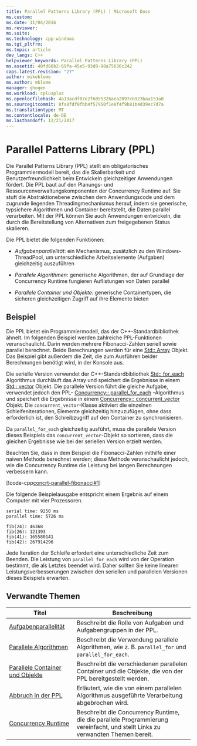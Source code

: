 ```yaml
---
title: Parallel Patterns Library (PPL) | Microsoft Docs
ms.custom: 
ms.date: 11/04/2016
ms.reviewer: 
ms.suite: 
ms.technology: cpp-windows
ms.tgt_pltfrm: 
ms.topic: article
dev_langs: C++
helpviewer_keywords: Parallel Patterns Library (PPL)
ms.assetid: 40fd86b2-69fa-45e5-93d8-98a75636c242
caps.latest.revision: "27"
author: mikeblome
ms.author: mblome
manager: ghogen
ms.workload: cplusplus
ms.openlocfilehash: 4a13acdf07e2f6055326aea2097cb923baa153a0
ms.sourcegitcommit: 8fa8fdf0fbb4f57950f1e8f4f9b81b4d39ec7d7a
ms.translationtype: MT
ms.contentlocale: de-DE
ms.lasthandoff: 12/21/2017
---
```

# <a name="parallel-patterns-library-ppl"></a>Parallel Patterns Library (PPL)
Die Parallel Patterns Library (PPL) stellt ein obligatorisches Programmiermodell bereit, das die Skalierbarkeit und Benutzerfreundlichkeit beim Entwickeln gleichzeitiger Anwendungen fördert. Die PPL baut auf den Planungs- und Ressourcenverwaltungskomponenten der Concurrency Runtime auf. Sie stuft die Abstraktionebene zwischen dem Anwendungscode und dem zugrunde liegenden Threadingmechanismus herauf, indem sie generische, typsichere Algorithmen und Container bereitstellt, die Daten parallel verarbeiten. Mit der PPL können Sie auch Anwendungen entwickeln, die durch die Bereitstellung von Alternativen zum freigegebenen Status skalieren.  
  
 Die PPL bietet die folgenden Funktionen:  
  
- *Aufgabenparallelität*: ein Mechanismus, zusätzlich zu den Windows-ThreadPool, um unterschiedliche Arbeitselemente (Aufgaben) gleichzeitig auszuführen  
  
- *Parallele Algorithmen*: generische Algorithmen, der auf Grundlage der Concurrency Runtime fungieren Auflistungen von Daten parallel  
  
- *Parallele Container und Objekte*: generische Containertypen, die sicheren gleichzeitigen Zugriff auf ihre Elemente bieten  
  
## <a name="example"></a>Beispiel  
 Die PPL bietet ein Programmiermodell, das der C++-Standardbibliothek ähnelt. Im folgenden Beispiel werden zahlreiche PPL-Funktionen veranschaulicht. Darin werden mehrere Fibonacci-Zahlen seriell sowie parallel berechnet. Beide Berechnungen werden für eine [Std:: Array](../../standard-library/array-class-stl.md) Objekt. Das Beispiel gibt außerdem die Zeit, die zum Ausführen beider Berechnungen benötigt wird, in der Konsole aus.  
  
 Die serielle Version verwendet der C++-Standardbibliothek [Std:: for_each](../../standard-library/algorithm-functions.md#for_each) Algorithmus durchläuft das Array und speichert die Ergebnisse in einem [Std:: vector](../../standard-library/vector-class.md) Objekt. Die parallele Version führt die gleiche Aufgabe, verwendet jedoch den PPL- [Concurrency:: parallel_for_each](reference/concurrency-namespace-functions.md#parallel_for_each) -Algorithmus und speichert die Ergebnisse in einem [Concurrency:: concurrent_vector](../../parallel/concrt/reference/concurrent-vector-class.md) Objekt. Die `concurrent_vector`-Klasse aktiviert die einzelnen Schleifeniterationen, Elemente gleichzeitig hinzuzufügen, ohne dass erforderlich ist, den Schreibzugriff auf den Container zu synchronisieren.  
  
 Da `parallel_for_each` gleichzeitig ausführt, muss die parallele Version dieses Beispiels das `concurrent_vector`-Objekt so sortieren, dass die gleichen Ergebnisse wie bei der seriellen Version erzielt werden.  
  
 Beachten Sie, dass in dem Beispiel die Fibonacci-Zahlen mithilfe einer naiven Methode berechnet werden; diese Methode veranschaulicht jedoch, wie die Concurrency Runtime die Leistung bei langen Berechnungen verbessern kann.  
  
 [!code-cpp[concrt-parallel-fibonacci#1](../../parallel/concrt/codesnippet/cpp/parallel-patterns-library-ppl_1.cpp)]  
  
 Die folgende Beispielausgabe entspricht einem Ergebnis auf einem Computer mit vier Prozessoren.  
  
```Output  
serial time: 9250 ms  
parallel time: 5726 ms  
 
fib(24): 46368  
fib(26): 121393  
fib(41): 165580141  
fib(42): 267914296  
```  
  
 Jede Iteration der Schleife erfordert eine unterschiedliche Zeit zum Beenden. Die Leistung von `parallel_for_each` wird von der Operation bestimmt, die als Letztes beendet wird. Daher sollten Sie keine linearen Leistungsverbesserungen zwischen den seriellen und parallelen Versionen dieses Beispiels erwarten.  
  
## <a name="related-topics"></a>Verwandte Themen  
  
|Titel|Beschreibung|  
|-----------|-----------------|  
|[Aufgabenparallelität](../../parallel/concrt/task-parallelism-concurrency-runtime.md)|Beschreibt die Rolle von Aufgaben und Aufgabengruppen in der PPL.|  
|[Parallele Algorithmen](../../parallel/concrt/parallel-algorithms.md)|Beschreibt die Verwendung parallele Algorithmen, wie z. B. `parallel_for` und `parallel_for_each`.|  
|[Parallele Container und Objekte](../../parallel/concrt/parallel-containers-and-objects.md)|Beschreibt die verschiedenen parallelen Container und die Objekte, die von der PPL bereitgestellt werden.|  
|[Abbruch in der PPL](cancellation-in-the-ppl.md)|Erläutert, wie die von einem parallelen Algorithmus ausgeführte Verarbeitung abgebrochen wird.|  
|[Concurrency Runtime](../../parallel/concrt/concurrency-runtime.md)|Beschreibt die Concurrency Runtime, die die parallele Programmierung vereinfacht, und stellt Links zu verwandten Themen bereit.|

